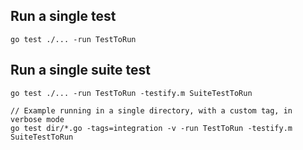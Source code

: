 ## Run a single test

```
go test ./... -run TestToRun
```

## Run a single suite test

```
go test ./... -run TestToRun -testify.m SuiteTestToRun

// Example running in a single directory, with a custom tag, in verbose mode
go test dir/*.go -tags=integration -v -run TestToRun -testify.m SuiteTestToRun
```
